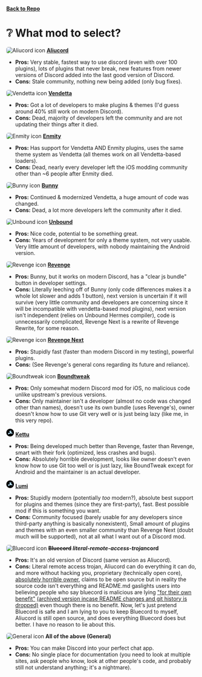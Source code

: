 #### [Back to Repo](https://https://github.com/adevdoingdevthings/discord-mod-things/)
# ❔ What mod to select?

<img src="https://avatars.githubusercontent.com/u/78881422?v=4" width="20px" height="20px" style="border-radius: 5px;" alt="Aliucord icon"> [**Aliucord**](https://github.com/Aliucord/Aliucord)
*   **Pros:** Very stable, fastest way to use discord (even with over 100 plugins), lots of plugins that never break, new features from newer versions of Discord added into the last good version of Discord.
*   **Cons:** Stale community, nothing new being added (only bug fixes).

<img src="https://avatars.githubusercontent.com/u/112445065?v=4" width="20px" height="20px" style="border-radius: 5px;" alt="Vendetta icon"> [**Vendetta**](https://github.com/vendetta-mod/Vendetta)
*   **Pros:** Got a lot of developers to make plugins & themes (I'd guess around 40% still work on modern Discord).
*   **Cons:** Dead, majority of developers left the community and are not updating their things after it died.

<img src="https://avatars.githubusercontent.com/u/101209876?v=4" width="20px" height="20px" style="border-radius: 5px;" alt="Enmity icon"> [**Enmity**](https://github.com/enmity-mod/enmity)
*   **Pros:** Has support for Vendetta AND Enmity plugins, uses the same theme system as Vendetta (all themes work on all Vendetta-based loaders).
*   **Cons:** Dead, nearly every developer left the iOS modding community other than ~6 people after Enmity died.

<img src="https://avatars.githubusercontent.com/u/163481464?v=4" width="20px" height="20px" style="border-radius: 5px;" alt="Bunny icon"> [**Bunny**](https://github.com/bunny-mod/Bunny)
*   **Pros:** Continued & modernized Vendetta, a huge amount of code was changed.
*   **Cons:** Dead, a lot more developers left the community after it died.

<img src="https://avatars.githubusercontent.com/u/133474989?v=4" width="20px" height="20px" style="border-radius: 5px;" alt="Unbound icon"> [**Unbound**](https://github.com/unbound-app/client)
*   **Pros:** Nice code, potential to be something great.
*   **Cons:** Years of development for only a theme system, not very usable. Very little amount of developers, with nobody maintaining the Android version.

<img src="https://avatars.githubusercontent.com/u/159218871?v=4" width="20px" height="20px" style="border-radius: 5px;" alt="Revenge icon"> [**Revenge**](https://github.com/revenge-mod/revenge-bundle)
*   **Pros:** Bunny, but it works on modern Discord, has a "clear js bundle" button in developer settings.
*   **Cons:** Literally leeching off of Bunny (only code differences makes it a whole lot slower and adds 1 button), next version is uncertain if it will survive (very little community and developers are concerning since it will be incompatible with vendetta-based mod plugins), next version isn't independent (relies on Unbound Hermes compiler), code is unnecessarily complicated, Revenge Next is a rewrite of Revenge Rewrite, for some reason.

<img src="https://avatars.githubusercontent.com/u/159218871?v=4" width="20px" height="20px" style="border-radius: 5px;" alt="Revenge icon"> [**Revenge Next**](https://github.com/revenge-mod/revenge-bundle-next)
*   **Pros:** Stupidly fast (faster than modern Discord in my testing), powerful plugins.
*   **Cons:** (See Revenge's general cons regarding its future and reliance).

<img src="https://raw.githubusercontent.com/CloudySnowX/BoundTweak/refs/heads/main/assets/logo/icon.png" width="20px" height="20px" style="border-radius: 5px;" alt="Boundtweak icon"> [**Boundtweak**](https://github.com/CloudySnowX/BoundTweak)
*   **Pros:** Only somewhat modern Discord mod for iOS, no malicious code unlike upstream's previous versions.
*   **Cons:** Only maintainer isn't a developer (almost no code was changed other than names), doesn't use its own bundle (uses Revenge's), owner doesn't know how to use Git very well or is just being lazy (like me, in this very repo).

<img src="https://raw.githubusercontent.com/C0C0B01/KettuManager/1220/Images/kettu_logo.png" width="20px" height="20px" style="border-radius: 5px;" alt="Kettu icon"> [**Kettu**](https://github.com/C0C0B01/Kettu)
*   **Pros:** Being developed much better than Revenge, faster than Revenge, smart with their fork (optimized, less crashes and bugs).
*   **Cons:** Absolutely horrible development, looks like owner doesn't even know how to use Git too well or is just lazy, like BoundTweak except for Android and the maintainer is an actual developer.

<img src="https://raw.githubusercontent.com/C0C0B01/KettuManager/1220/Images/kettu_logo.png" width="20px" height="20px" style="border-radius: 5px;" alt="Lumi icon"> [**Lumi**](https://github.com/C0C0B01/Lumi)
*   **Pros:** Stupidly modern (potentially *too* modern?), absolute best support for plugins and themes (since they are first-party), fast. Best possible mod if this is something you want.
*   **Cons:** Community focused (barely usable for any developers since third-party anything is basically nonexistent), Small amount of plugins and themes with an even smaller community than Revenge Next (doubt much will be supported), not at all what I want out of a Discord mod.

<img src="https://raw.githubusercontent.com/bluemods/Bluecord/refs/heads/master/patch/res/mipmap-xxxhdpi/logo.png" width="20px" height="20px" style="border-radius: 5px;" alt="Bluecord icon"> **~~Bluecord~~ *literal-remote-access-trojan*cord**
*   **Pros:** It's an old version of Discord (same version as Aliucord).
*   **Cons:** Literal remote access trojan, Aliucord can do everything it can do, and more without hacking you, proprietary (technically open core), [absolutely horrible owner](https://drive.google.com/drive/u/0/mobile/folders/1Y2m2lMSpN3GlOcXyceaO88Ljnr8xuNcp), claims to be open source but in reality the source code isn't everything and README.md gaslights users into believing people who say bluecord is malicious are lying ["for their own benefit"](https://github.com/bluemods/Bluecord/blob/master/README.md) [(archived version incase README changes and git history is dropped)](https://web.archive.org/web/20250414141539/https://github.com/bluemods/Bluecord/blob/master/README.md) even though there is no benefit. Now, let's just pretend Bluecord is safe and I am lying to you to keep Bluecord to myself, Aliucord is still open source, and does everything Bluecord does but better. I have no reason to lie about this.

<img src="https://avatars.githubusercontent.com/u/1965106?v=4" width="20px" height="20px" style="border-radius: 5px;" alt="General icon"> **All of the above (General)**
*   **Pros:** You can make Discord into your perfect chat app.
*   **Cons:** No single place for documentation (you need to look at multiple sites, ask people who know, look at other people's code, and probably still not understand anything; it's a nightmare).
